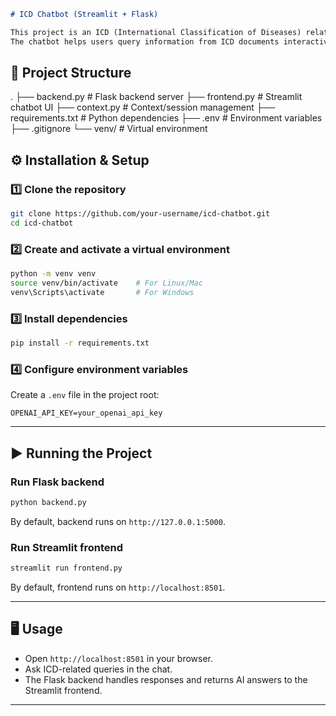 ```markdown
# ICD Chatbot (Streamlit + Flask)

This project is an ICD (International Classification of Diseases) related chatbot built with Streamlit (frontend) and Flask (backend).  
The chatbot helps users query information from ICD documents interactively.

```
## 📂 Project Structure

.
├── backend.py        # Flask backend server
├── frontend.py       # Streamlit chatbot UI
├── context.py        # Context/session management
├── requirements.txt  # Python dependencies
├── .env              # Environment variables
├── .gitignore
└── venv/             # Virtual environment

## ⚙️ Installation & Setup
### 1️⃣ Clone the repository

```bash
git clone https://github.com/your-username/icd-chatbot.git
cd icd-chatbot
````

### 2️⃣ Create and activate a virtual environment

```bash
python -m venv venv
source venv/bin/activate    # For Linux/Mac
venv\Scripts\activate       # For Windows
```

### 3️⃣ Install dependencies

```bash
pip install -r requirements.txt
```

### 4️⃣ Configure environment variables

Create a `.env` file in the project root:

```
OPENAI_API_KEY=your_openai_api_key
```

---

## ▶️ Running the Project

### Run Flask backend

```bash
python backend.py
```

By default, backend runs on `http://127.0.0.1:5000`.

### Run Streamlit frontend

```bash
streamlit run frontend.py
```

By default, frontend runs on `http://localhost:8501`.

---

## 🖥️ Usage

* Open `http://localhost:8501` in your browser.
* Ask ICD-related queries in the chat.
* The Flask backend handles responses and returns AI answers to the Streamlit frontend.

---

